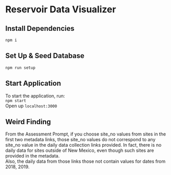 # Reservoir Data Visualizer

## Install Dependencies
`npm i` 
## Set Up & Seed Database
`npm run setup`
## Start Application
To start the application, run: \
`npm start`\
Open up `localhost:3000`

## Weird Finding
From the Assessment Prompt, if you choose site_no values from sites in the first two metadata links,
those site_no values do not correspond to any site_no value in the daily data collection links provided. In fact, there is no daily data for sites outside of New Mexico, even though such sites are provided in the metadata. \
Also, the daily data from those links those not contain values for dates from 2018, 2019.